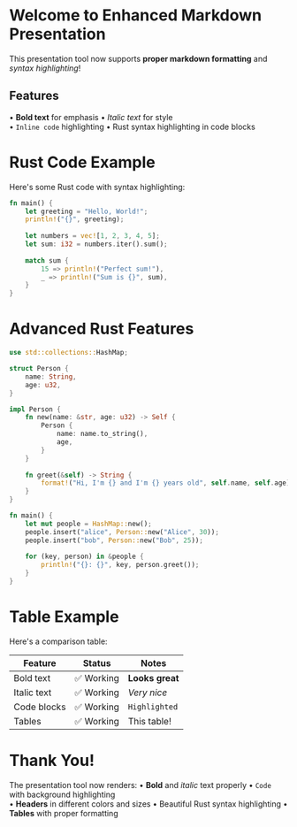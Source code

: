 # Welcome to Enhanced Markdown Presentation

This presentation tool now supports **proper markdown formatting** and *syntax highlighting*!

## Features

• **Bold text** for emphasis
• *Italic text* for style  
• `Inline code` highlighting
• Rust syntax highlighting in code blocks

# Rust Code Example

Here's some Rust code with syntax highlighting:

```rust
fn main() {
    let greeting = "Hello, World!";
    println!("{}", greeting);
    
    let numbers = vec![1, 2, 3, 4, 5];
    let sum: i32 = numbers.iter().sum();
    
    match sum {
        15 => println!("Perfect sum!"),
        _ => println!("Sum is {}", sum),
    }
}
```

# Advanced Rust Features

```rust
use std::collections::HashMap;

struct Person {
    name: String,
    age: u32,
}

impl Person {
    fn new(name: &str, age: u32) -> Self {
        Person {
            name: name.to_string(),
            age,
        }
    }
    
    fn greet(&self) -> String {
        format!("Hi, I'm {} and I'm {} years old", self.name, self.age)
    }
}

fn main() {
    let mut people = HashMap::new();
    people.insert("alice", Person::new("Alice", 30));
    people.insert("bob", Person::new("Bob", 25));
    
    for (key, person) in &people {
        println!("{}: {}", key, person.greet());
    }
}
```

# Table Example

Here's a comparison table:

| Feature | Status | Notes |
|---------|--------|-------|
| Bold text | ✅ Working | **Looks great** |
| Italic text | ✅ Working | *Very nice* |
| Code blocks | ✅ Working | `Highlighted` |
| Tables | ✅ Working | This table! |

# Thank You!

The presentation tool now renders:
• **Bold** and *italic* text properly
• `Code` with background highlighting  
• **Headers** in different colors and sizes
• Beautiful Rust syntax highlighting
• **Tables** with proper formatting